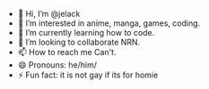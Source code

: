 - 👋 Hi, I’m @jelack
- 👀 I’m interested in anime, manga, games, coding.
- 🌱 I’m currently learning how to code.
- 💞️ I’m looking to collaborate NRN.
- 📫 How to reach me Can't.
- 😄 Pronouns: he/him/
- ⚡ Fun fact: it is not gay if its for homie

<!---
jelack/jelack is a ✨ special ✨ repository because its `README.md` (this file) appears on your GitHub profile.
You can click the Preview link to take a look at your changes.
--->
